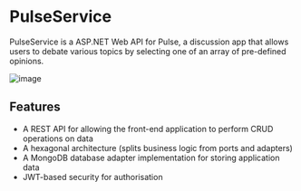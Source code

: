 # PulseService

PulseService is a ASP.NET Web API for Pulse, a discussion app that allows users to debate various topics by selecting one of an array of pre-defined opinions.

![image](https://github.com/user-attachments/assets/bdbf9961-596c-48b5-b8ae-b11d9770b167)


## Features
- A REST API for allowing the front-end application to perform CRUD operations on data
- A hexagonal architecture (splits business logic from ports and adapters)
- A MongoDB database adapter implementation for storing application data
- JWT-based security for authorisation
